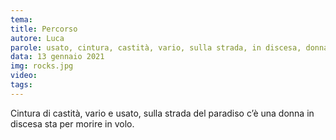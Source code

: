```yaml
---
tema:
title: Percorso
autore: Luca
parole: usato, cintura, castità, vario, sulla strada, in discesa, donna, morire, volo
data: 13 gennaio 2021
img: rocks.jpg
video: 
tags: 
---
```

Cintura di castità, vario e usato, sulla strada del paradiso c’è una donna in discesa sta per morire in volo.